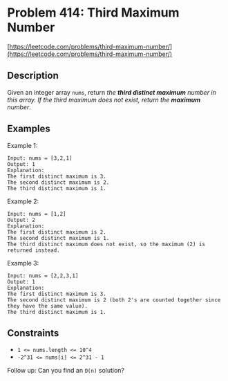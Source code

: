 # Problem 414: Third Maximum Number

[https://leetcode.com/problems/third-maximum-number/](https://leetcode.com/problems/third-maximum-number/)

## Description

Given an integer array `nums`, return *the **third distinct maximum** number in this array. If the third maximum does not exist, return the **maximum** number*.

## Examples

Example 1:
```
Input: nums = [3,2,1]
Output: 1
Explanation:
The first distinct maximum is 3.
The second distinct maximum is 2.
The third distinct maximum is 1.
```

Example 2:
```
Input: nums = [1,2]
Output: 2
Explanation:
The first distinct maximum is 2.
The second distinct maximum is 1.
The third distinct maximum does not exist, so the maximum (2) is returned instead.
```

Example 3:
```
Input: nums = [2,2,3,1]
Output: 1
Explanation:
The first distinct maximum is 3.
The second distinct maximum is 2 (both 2's are counted together since they have the same value).
The third distinct maximum is 1.
```

## Constraints

- `1 <= nums.length <= 10^4`
- `-2^31 <= nums[i] <= 2^31 - 1`

Follow up: Can you find an `O(n)` solution?